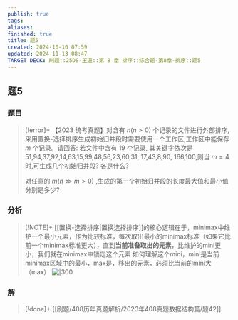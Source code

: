 ```yaml
---
publish: true
tags: 
aliases: 
finished: true
title: 题5
created: 2024-10-10 07:59
updated: 2024-11-13 08:47
TARGET DECK: 刷题::25DS-王道::第 8 章 排序::综合题-第8章-排序::题5
---
```

## 题5
### 题目
> [!error]+
> 【2023 统考真题】对含有 $n\left( {n > 0}\right)$ 个记录的文件进行外部排序,采用置换-选择排序生成初始归并段时需要使用一个工作区,工作区中能保存 $m$ 个记录。请回答:
> 若文件中含有 19 个记录, 其关键字依次是 51,94,37,92,14,63,15,99,48,56,23,60,31, 17,43,8,90, 166,100,则当 $m = 4$ 时,可生成几个初始归并段? 各是什么?
> 
> 对任意的 $m\left( {n \gg  m > 0}\right)$ ,生成的第一个初始归并段的长度最大值和最小值分别是多少?
### 分析
> [!NOTE]+
> [[置换-选择排序|置换选择排序]]的核心逻辑在于，minimax中维护一个最小元素，作为比较标准，每次取出最小的minimax标准（如果它比前一个minimax标准更大），直到**当前准备取出的元素**，比维护的mini更小，我们就在minimax中锁定这个元素
> 如何理解这个mini，mini是当前minimax区域中的最小，max是，移出的元素，必须比当前的mini大（max）
> ![|300](https://img.hwenyi.live/202411131647846.webp)
### 解
> [!done]+
> [[刷题/408历年真题解析/2023年408真题数据结构篇/题42]]